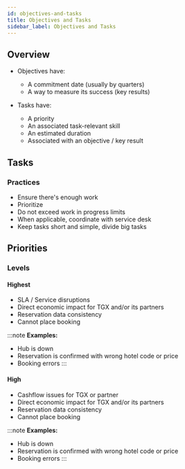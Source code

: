 ```yaml
---
id: objectives-and-tasks
title: Objectives and Tasks
sidebar_label: Objectives and Tasks
---
```


## Overview

- Objectives have:
  - A commitment date (usually by quarters)
  - A way to measure its success (key results)

- Tasks have:
  - A priority
  - An associated task-relevant skill
  - An estimated duration
  - Associated with an objective / key result

## Tasks

### Practices

- Ensure there's enough work
- Prioritize
- Do not exceed work in progress limits
- When applicable, coordinate with service desk
- Keep tasks short and simple, divide big tasks

## Priorities

### Levels

#### Highest

- SLA / Service disruptions
- Direct economic impact for TGX and/or its partners
- Reservation data consistency
- Cannot place booking

:::note
**Examples:**
- Hub is down
- Reservation is confirmed with wrong hotel code or price
- Booking errors
:::

#### High

- Cashflow issues for TGX or partner
- Direct economic impact for TGX and/or its partners
- Reservation data consistency
- Cannot place booking

:::note
**Examples:**
- Hub is down
- Reservation is confirmed with wrong hotel code or price
- Booking errors
:::